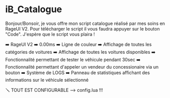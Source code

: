 # iB_Catalogue
Bonjour/Bonsoir, je vous offre mon script catalogue réalisé par mes soins en RageUI V2. Pour télécharger le script il vous faudra appuyer sur le bouton "Code". J'espère que le script vous plaira !

➡️ RageUI V2
➡️ 0.00ms
➡️ Ligne de couleur
➡️ Affichage de toutes les catégories de voitures
➡️ Affichage de toutes les voitures disponibles
➡️ Fonctionnalité permettant de tester le véhicule pendant 30sec
➡️ Fonctionnalité permettant d'appeler un vendeur du concessionaire via un bouton
➡️ Système de LOGS
➡️ Panneau de statistiques affichant des informations sur le véhicule sélectionné

🪛 TOUT EST CONFIGURABLE --> config.lua !!!
